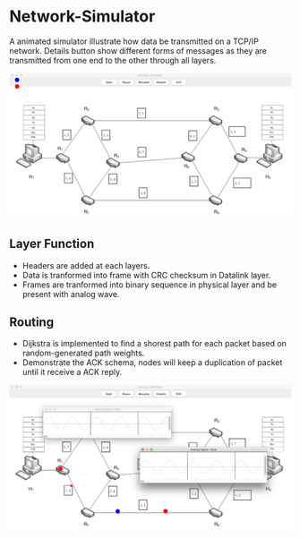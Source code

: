 # Network-Simulator

A animated simulator illustrate how data be transmitted on a TCP/IP network. Details button show different forms of messages as they are transmitted from one end to the other through all layers.

![Main Interface](ReadmeImage/start.png)

## Layer Function

* Headers are added at each layers.
* Data is tranformed into frame with CRC checksum in Datalink layer.
* Frames are tranformed into binary sequence in physical layer and be present with analog wave.

## Routing

* Dijkstra is implemented to find a shorest path for each packet based on random-generated path weights.
* Demonstrate the ACK schema, nodes will keep a duplication of packet until it receive a ACK reply.

![Details](ReadmeImage/runtime.png)

